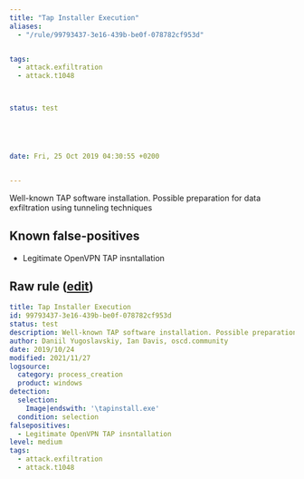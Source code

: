 ```yaml
---
title: "Tap Installer Execution"
aliases:
  - "/rule/99793437-3e16-439b-be0f-078782cf953d"


tags:
  - attack.exfiltration
  - attack.t1048



status: test





date: Fri, 25 Oct 2019 04:30:55 +0200


---
```


Well-known TAP software installation. Possible preparation for data exfiltration using tunneling techniques

<!--more-->


## Known false-positives

* Legitimate OpenVPN TAP insntallation




## Raw rule ([edit](https://github.com/SigmaHQ/sigma/edit/master/rules/windows/process_creation/proc_creation_win_tap_installer_execution.yml))
```yaml
title: Tap Installer Execution
id: 99793437-3e16-439b-be0f-078782cf953d
status: test
description: Well-known TAP software installation. Possible preparation for data exfiltration using tunneling techniques
author: Daniil Yugoslavskiy, Ian Davis, oscd.community
date: 2019/10/24
modified: 2021/11/27
logsource:
  category: process_creation
  product: windows
detection:
  selection:
    Image|endswith: '\tapinstall.exe'
  condition: selection
falsepositives:
  - Legitimate OpenVPN TAP insntallation
level: medium
tags:
  - attack.exfiltration
  - attack.t1048

```
